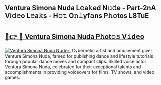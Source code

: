 ## Ventura Simona Nuda L𝚎a𝚔ed N𝚞𝚍e - Part-2nA Vi𝚍𝚎o L𝚎a𝚔s - H𝚘𝚝 O𝚗𝚕yf𝚊ns P𝚑𝚘tos L8TuE

# <h2><a href="http://kf2xoqg.oniu.top/?m=Ventura+Simona+Nuda">🔗👉 🔴 Ventura Simona Nuda P𝚑ot𝚘𝚜 V𝚒d𝚎o</a></h2>

[![Ventura Simona Nuda Nu𝚍e𝚜](https://i.imgur.com/0qMVB7G.gif)](http://kf2xoqg.oniu.top/?m=Ventura+Simona+Nuda)
Cybernetic artist and amusement giver Ventura Simona Nuda, famed for publishing dance and lifestyle tutorials through popular dance moves and compact clips. Skilled voice actor Ventura Simona Nuda, celebrated for their exceptional talents and accomplishments in providing voiceovers for films, TV shows, and video games.  
